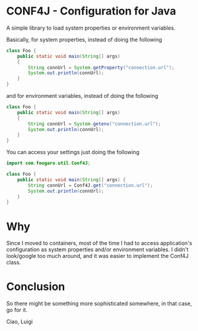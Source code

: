 # CONF4J - Configuration for Java
A simple library to load system properties or environment variables.

Basically, for system properties, instead of doing the following
```java
class Foo {
    public static void main(String[] args)
    {
        String connUrl = System.getProperty("connection.url");
        System.out.println(connUrl);
    }
}
```
and for environment variables, instead of doing the following
```java
class Foo {
    public static void main(String[] args)
    {
        String connUrl = System.getenv("connection.url");
        System.out.println(connUrl);
    }
}
```

You can access your settings just doing the following

```java
import com.foogaro.util.Conf4J;

class Foo {
    public static void main(String[] args) {
        String connUrl = Conf4J.get("connection.url");
        System.out.println(connUrl);
    }
}
```

# Why

Since I moved to containers, most of the time I had to access application's configuration as system properties and/or environment variables.
I didn't look/google too much around, and it was easier to implement the Conf4J class.

# Conclusion
So there might be something more sophisticated somewhere, in that case, go for it.

Ciao,
Luigi
